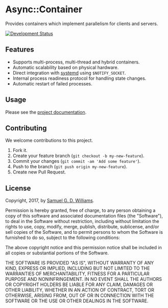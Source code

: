 # Async::Container

Provides containers which implement parallelism for clients and servers.

[![Development Status](https://github.com/socketry/async-container/workflows/Development/badge.svg)](https://github.com/socketry/async-container/actions?workflow=Development)

## Features

- Supports multi-process, multi-thread and hybrid containers.
- Automatic scalability based on physical hardware.
- Direct integration with [systemd](https://www.freedesktop.org/software/systemd/man/sd_notify.html) using `$NOTIFY_SOCKET`.
- Internal process readiness protocol for handling state changes.
- Automatic restart of failed processes.

## Usage

Please see the [project documentation](https://socketry.github.io/async-container/).

## Contributing

We welcome contributions to this project.

1.  Fork it.
2.  Create your feature branch (`git checkout -b my-new-feature`).
3.  Commit your changes (`git commit -am 'Add some feature'`).
4.  Push to the branch (`git push origin my-new-feature`).
5.  Create new Pull Request.

## License

Copyright, 2017, by [Samuel G. D. Williams](https://www.codeotaku.com).

Permission is hereby granted, free of charge, to any person obtaining a copy
of this software and associated documentation files (the "Software"), to deal
in the Software without restriction, including without limitation the rights
to use, copy, modify, merge, publish, distribute, sublicense, and/or sell
copies of the Software, and to permit persons to whom the Software is
furnished to do so, subject to the following conditions:

The above copyright notice and this permission notice shall be included in
all copies or substantial portions of the Software.

THE SOFTWARE IS PROVIDED "AS IS", WITHOUT WARRANTY OF ANY KIND, EXPRESS OR
IMPLIED, INCLUDING BUT NOT LIMITED TO THE WARRANTIES OF MERCHANTABILITY,
FITNESS FOR A PARTICULAR PURPOSE AND NONINFRINGEMENT. IN NO EVENT SHALL THE
AUTHORS OR COPYRIGHT HOLDERS BE LIABLE FOR ANY CLAIM, DAMAGES OR OTHER
LIABILITY, WHETHER IN AN ACTION OF CONTRACT, TORT OR OTHERWISE, ARISING FROM,
OUT OF OR IN CONNECTION WITH THE SOFTWARE OR THE USE OR OTHER DEALINGS IN
THE SOFTWARE.
